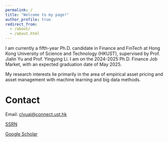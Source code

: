 ```yaml
---
permalink: /
title: "Welcome to my page!"
author_profile: true
redirect_from: 
  - /about/
  - /about.html
---
```

I am currently a fifth-year Ph.D. candidate in Finance and FinTech at Hong Kong University of Science and Technology (HKUST), supervised by Prof. Jialin Yu and Prof. Yingying Li. I am on the 2024-2025 Ph.D. Finance Job Market, with an expected graduation date of May 2025.

My research interests lie primarily in the area of empirical asset pricing and asset management with machine learning and big data methods. 

Contact
======
Email: clyuaj@connect.ust.hk

[SSRN](https://papers.ssrn.com/sol3/cf_dev/AbsByAuth.cfm?per_id=4506722)

[Google Scholar](https://scholar.google.com/citations?user=AbIjKP0AAAAJ&hl=en)
